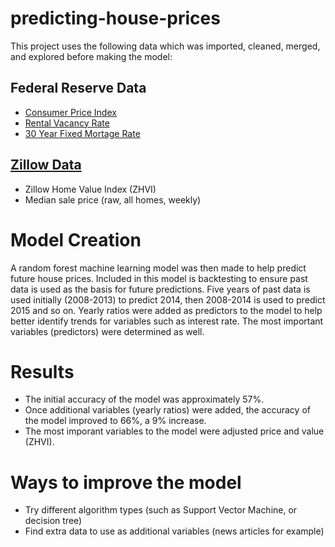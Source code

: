 # predicting-house-prices
This project uses the following data which was imported, cleaned, merged, and explored before making the model: 

## Federal Reserve Data
- [Consumer Price Index](https://fred.stlouisfed.org/series/CPIAUCSL)
- [Rental Vacancy Rate](https://fred.stlouisfed.org/series/RRVRUSQ156N)
- [30 Year Fixed Mortage Rate](https://fred.stlouisfed.org/series/MORTGAGE30US)

## [Zillow Data](https://www.zillow.com/research/data/)
- Zillow Home Value Index (ZHVI)
- Median sale price (raw, all homes, weekly)

# Model Creation
A random forest machine learning model was then made to help predict future house prices. Included in this model is backtesting to ensure past data is used as the basis for future predictions. Five years of past data is used initially (2008-2013) to predict 2014, then 2008-2014 is used to predict 2015 and so on. Yearly ratios were added as predictors to the model to help better identify trends for variables such as interest rate. The most important variables (predictors) were determined as well.

# Results
- The initial accuracy of the model was approximately 57%. 
- Once additional variables (yearly ratios) were added, the accuracy of the model improved to 66%, a 9% increase.
- The most imporant variables to the model were adjusted price and value (ZHVI).

# Ways to improve the model
- Try different algorithm types (such as Support Vector Machine, or decision tree)
- Find extra data to use as additional variables (news articles for example)
